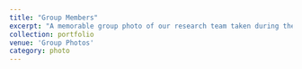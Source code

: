 ```yaml
---
title: "Group Members"
excerpt: "A memorable group photo of our research team taken during the team-building activity on November 20, 2024<br/><img src='/images/Group_dating.jpg'>"
collection: portfolio
venue: 'Group Photos'
category: photo
---
```

